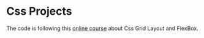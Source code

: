 # Css Projects

The code is following this [online course](https://www.udemy.com/css-grid-flexbox-the-ultimate-course-build-10-projects/) about Css Grid Layout and FlexBox.